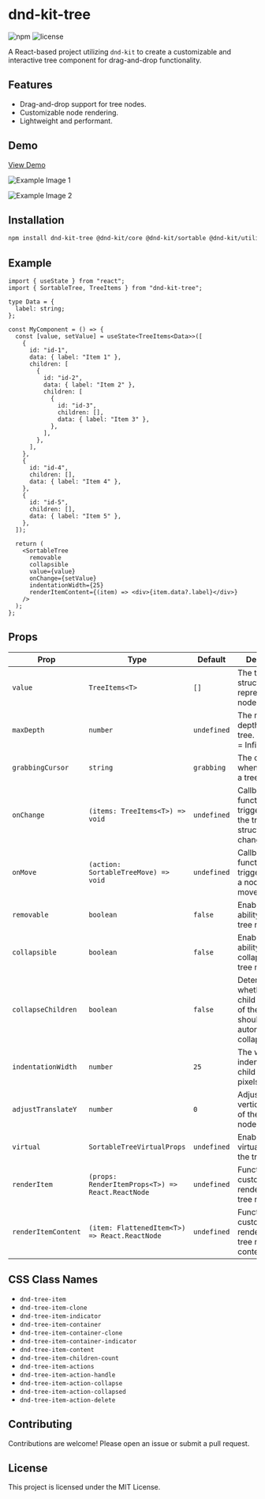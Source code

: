 # dnd-kit-tree

![npm](https://img.shields.io/npm/v/dnd-kit-tree)
![license](https://img.shields.io/npm/l/dnd-kit-tree)

A React-based project utilizing `dnd-kit` to create a customizable and interactive tree component for drag-and-drop
functionality.

## Features

- Drag-and-drop support for tree nodes.
- Customizable node rendering.
- Lightweight and performant.

## Demo

[View Demo](https://vojtechseidler.github.io/dnd-kit-tree/?path=/story/stories-sortabletree--default)

![Example Image 1](https://raw.githubusercontent.com/vojtechseidler/dnd-kit-tree/refs/heads/main/image-1.jpg)

![Example Image 2](https://raw.githubusercontent.com/vojtechseidler/dnd-kit-tree/refs/heads/main/image-2.jpg)

## Installation

```bash
npm install dnd-kit-tree @dnd-kit/core @dnd-kit/sortable @dnd-kit/utilities
```

## Example

```tsx
import { useState } from "react";
import { SortableTree, TreeItems } from "dnd-kit-tree";

type Data = {
  label: string;
};

const MyComponent = () => {
  const [value, setValue] = useState<TreeItems<Data>>([
    {
      id: "id-1",
      data: { label: "Item 1" },
      children: [
        {
          id: "id-2",
          data: { label: "Item 2" },
          children: [
            {
              id: "id-3",
              children: [],
              data: { label: "Item 3" },
            },
          ],
        },
      ],
    },
    {
      id: "id-4",
      children: [],
      data: { label: "Item 4" },
    },
    {
      id: "id-5",
      children: [],
      data: { label: "Item 5" },
    },
  ]);

  return (
    <SortableTree
      removable
      collapsible
      value={value}
      onChange={setValue}
      indentationWidth={25}
      renderItemContent={(item) => <div>{item.data?.label}</div>}
    />
  );
};
```

## Props

| Prop                | Type                                             | Default     | Description                                                                          |
| ------------------- | ------------------------------------------------ | ----------- | ------------------------------------------------------------------------------------ |
| `value`             | `TreeItems<T>`                                   | `[]`        | The tree data structure representing the nodes.                                      |
| `maxDepth`          | `number`                                         | `undefined` | The maximum depth of the tree. (undefined = Infinity)                                |
| `grabbingCursor`    | `string`                                         | `grabbing`  | The cursor style when dragging a tree node.                                          |
| `onChange`          | `(items: TreeItems<T>) => void`                  | `undefined` | Callback function triggered when the tree structure changes.                         |
| `onMove`            | `(action: SortableTreeMove) => void`             | `undefined` | Callback function triggered when a node is moved.                                    |
| `removable`         | `boolean`                                        | `false`     | Enables the ability to remove tree nodes.                                            |
| `collapsible`       | `boolean`                                        | `false`     | Enables the ability to collapse/expand tree nodes.                                   |
| `collapseChildren`  | `boolean`                                        | `false`     | Determines whether the child elements of the node should be automatically collapsed. |
| `indentationWidth`  | `number`                                         | `25`        | The width of indentation for child nodes in pixels.                                  |
| `adjustTranslateY`  | `number`                                         | `0`         | Adjusts the vertical position of the dragged node.                                   |
| `virtual`           | `SortableTreeVirtualProps`                       | `undefined` | Enables virtualization of the tree.                                                  |
| `renderItem`        | `(props: RenderItemProps<T>) => React.ReactNode` | `undefined` | Function to customize the rendering of tree nodes.                                   |
| `renderItemContent` | `(item: FlattenedItem<T>) => React.ReactNode`    | `undefined` | Function to customize the rendering of tree node content.                            |

## CSS Class Names

- `dnd-tree-item`
- `dnd-tree-item-clone`
- `dnd-tree-item-indicator`
- `dnd-tree-item-container`
- `dnd-tree-item-container-clone`
- `dnd-tree-item-container-indicator`
- `dnd-tree-item-content`
- `dnd-tree-item-children-count`
- `dnd-tree-item-actions`
- `dnd-tree-item-action-handle`
- `dnd-tree-item-action-collapse`
- `dnd-tree-item-action-collapsed`
- `dnd-tree-item-action-delete`

## Contributing

Contributions are welcome! Please open an issue or submit a pull request.

## License

This project is licensed under the MIT License.
